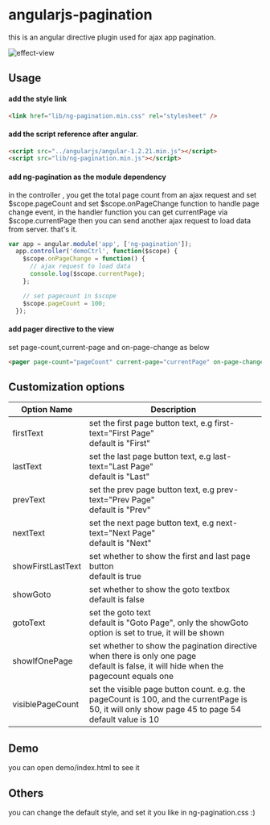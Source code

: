 # angularjs-pagination

this is an angular directive plugin used for ajax app pagination.

![effect-view](http://images.cnblogs.com/cnblogs_com/leonwang/758528/o_pagination.png)

## Usage

#### add the style link

```html
<link href="lib/ng-pagination.min.css" rel="stylesheet" />
```

#### add the script reference after angular.

```html
<script src="../angularjs/angular-1.2.21.min.js"></script>
<script src="lib/ng-pagination.min.js"></script>
```

#### add ng-pagination as the module dependency
in the controller , you get the total page count from an ajax request and set $scope.pageCount
and set $scope.onPageChange function to handle page change event, in the handler function you can get currentPage via $scope.currentPage then you can send another ajax request to load data from server. that's it.

```js
var app = angular.module('app', ['ng-pagination']);
  app.controller('demoCtrl', function($scope) {
    $scope.onPageChange = function() {
      // ajax request to load data
      console.log($scope.currentPage);
    };

    // set pagecount in $scope
    $scope.pageCount = 100;
  });
```

#### add pager directive to the view

set page-count,current-page and on-page-change as below 

```html
<pager page-count="pageCount" current-page="currentPage" on-page-change="onPageChange()"></pager>
```

## Customization options

<table>
  <thead>
    <tr>
      <th>Option Name</th>
      <th>Description</th>
    </tr>
  </thead>
  <tbody>
    <tr>
      <td>firstText</td>
      <td>set the first page button text, e.g first-text="First Page"<br> default is "First"</td>
    </tr>
     <tr>
      <td>lastText</td>
      <td>set the last page button text, e.g last-text="Last Page"<br> default is "Last"</td>
    </tr>
   <tr>
      <td>prevText</td>
      <td>set the prev page button text, e.g prev-text="Prev Page"<br>default is "Prev"</td>
    </tr>
   <tr>
   <tr>
      <td>nextText</td>
      <td>set the next page button text, e.g next-text="Next Page"<br>default is "Next"</td>
    </tr>
    <tr>
      <td>showFirstLastText</td>
      <td>set whether to show the first and last page button<br> default is true</td>
    </tr>
     <tr>
      <td>showGoto</td>
      <td>set whether to show the goto textbox<br> default is false</td>
    </tr>
    <tr>
      <td>gotoText</td>
      <td>set the goto text<br>default is "Goto Page", only the showGoto option is set to true, it will be shown</td>
    </tr>
      <tr>
      <td>showIfOnePage</td>
      <td>set whether to show the pagination directive when there is only one page<br>default is false, it will hide when the pagecount equals one</td>
    </tr>
     <tr>
      <td>visiblePageCount</td>
      <td>set the visible page button count. e.g. the pageCount is 100, and the currentPage is 50, it will only show page 45 to page 54<br>default value is 10</td>
    </tr>
</table>

## Demo

you can open demo/index.html to see it

## Others

you can change the default style, and set it you like in ng-pagination.css :) 

